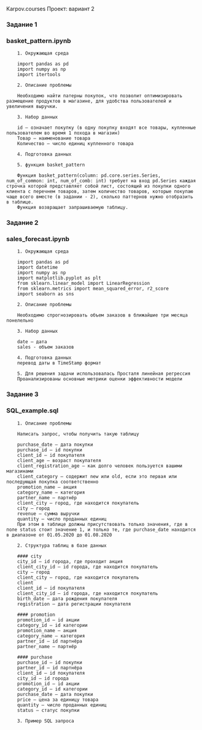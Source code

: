 Karpov.courses Проект: вариант 2

### Задание 1

### basket_pattern.ipynb

		1. Окружающая среда

		import pandas as pd
		import numpy as np
		import itertools

		2. Описание проблемы

		Необходимо найти патерны покупок, что позволит оптимизировать размещение продуктов в магазине, для удобства пользователей и увеличения выручки.

		3. Набор данных

		id – означает покупку (в одну покупку входят все товары, купленные пользователем во время 1 похода в магазин)
		Товар – наименование товара
		Количество – число единиц купленного товара

		4. Подготовка данных

		5. функция basket_pattern

		Функция basket_pattern(column: pd.core.series.Series, num_of_common: int, num_of_comb: int) требует на вход pd.Series каждая строчка которой представляет собой лист, состоящий из покупки одного клиента с перечнем товаров, затем количество товаров, которые покупаю чаще всего вместе (в задании - 2), сколько паттернов нужно отобразить в таблице.
		Функция возвращает запрашиваемую таблицу.

### Задание 2

### sales_forecast.ipynb

		1. Окружающая среда

		import pandas as pd
		import datetime
		import numpy as np
		import matplotlib.pyplot as plt
		from sklearn.linear_model import LinearRegression
		from sklearn.metrics import mean_squared_error, r2_score
		import seaborn as sns

		2. Описание проблемы

		Необходимо спрогнозировать объем заказов в ближайшие три месяца понелельно

		3. Набор данных

		date – дата
		sales - объем заказов 

		4. Подготовка данных
		перевод даты в TimeStamp формат

		5. Для решения задачи использовалась Просталя линейная регрессия
		Проанализированы основные метрики оценки эффективности модели

### Задание 3

### SQL_example.sql

        1. Описание проблемы

        Написать запрос, чтобы получить такую таблицу

		purchase_date – дата покупки
		purchase_id – id покупки
		client_id – id покупателя
		client_age – возраст покупателя
		client_registration_age – как долго человек пользуется вашими магазинами
		client_category – содержит new или old, если это первая или последующая покупка соответственно
		promotion_name – акция
		category_name – категория
		partner_name – партнёр
		client_city – город, где находится покупатель
		city – город
		revenue – сумма выручки
		quantity – число проданных единиц
		При этом в таблице должны присутствовать только значения, где в поле status стоит значение 1, и только те, где purchase_date находится в диапазоне от 01.05.2020 до 01.08.2020

        2. Структура таблиц в базе данных

		#### city
		city_id – id города, где проходит акция
		client_city_id – id города, где находится покупатель
		city – город
		client_city – город, где находится покупатель
		client
		client_id – id покупателя
		client_city_id – id города, где находится покупатель
		birth_date – дата рождения покупателя
		registration – дата регистрации покупателя

		#### promotion
		promotion_id – id акции
		category_id – id категории
		promotion_name – акция
		category_name – категория
		partner_id – id партнёра
		partner_name – партнёр

		#### purchase
		purchase_id – id покупки
		partner_id – id партнёра
		client_id – id покупателя
		city_id – id города
		promotion_id – id акции
		category_id – id категории
		purchase_date – дата покупки
		price – цена за единицу товара
		quantity – число проданных единиц
		status – статус покупки

		3. Пример SQL запроса
